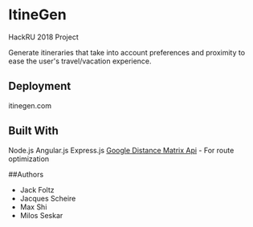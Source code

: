 # ItineGen
HackRU 2018 Project

Generate itineraries that take into account preferences and proximity to ease the user's travel/vacation experience.

## Deployment
itinegen.com

## Built With
Node.js
Angular.js
Express.js
[Google Distance Matrix Api](https://developers.google.com/maps/documentation/distance-matrix/intro) - For route optimization

##Authors
* Jack Foltz
* Jacques Scheire
* Max Shi
* Milos Seskar

